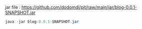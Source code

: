 jar file : https://github.com/dodomdi/pjt/raw/main/jar/blog-0.0.1-SNAPSHOT.jar

```java
java -jar blog-0.0.1-SNAPSHOT.jar
```
